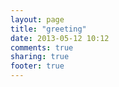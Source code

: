 ```yaml
---
layout: page
title: "greeting"
date: 2013-05-12 10:12
comments: true
sharing: true
footer: true
---
```

